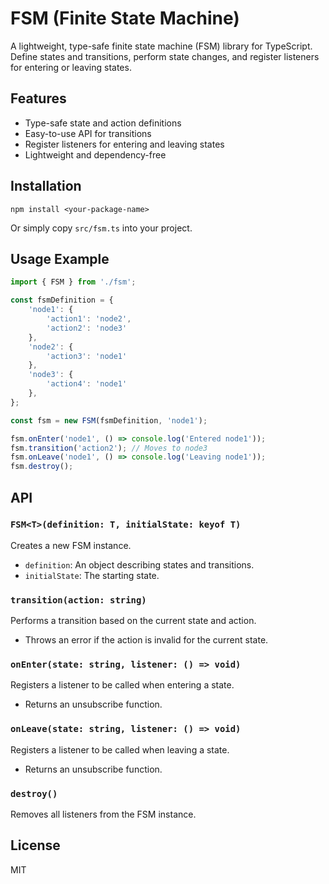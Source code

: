 # FSM (Finite State Machine)

A lightweight, type-safe finite state machine (FSM) library for TypeScript. Define states and transitions, perform state changes, and register listeners for entering or leaving states.

## Features
- Type-safe state and action definitions
- Easy-to-use API for transitions
- Register listeners for entering and leaving states
- Lightweight and dependency-free

## Installation

```
npm install <your-package-name>
```
Or simply copy `src/fsm.ts` into your project.

## Usage Example

```typescript
import { FSM } from './fsm';

const fsmDefinition = {
    'node1': {
        'action1': 'node2',
        'action2': 'node3'
    },
    'node2': {
        'action3': 'node1'
    },
    'node3': {
        'action4': 'node1'
    },
};

const fsm = new FSM(fsmDefinition, 'node1');

fsm.onEnter('node1', () => console.log('Entered node1'));
fsm.transition('action2'); // Moves to node3
fsm.onLeave('node1', () => console.log('Leaving node1'));
fsm.destroy();
```

## API

### `FSM<T>(definition: T, initialState: keyof T)`
Creates a new FSM instance.
- `definition`: An object describing states and transitions.
- `initialState`: The starting state.

### `transition(action: string)`
Performs a transition based on the current state and action.
- Throws an error if the action is invalid for the current state.

### `onEnter(state: string, listener: () => void)`
Registers a listener to be called when entering a state.
- Returns an unsubscribe function.

### `onLeave(state: string, listener: () => void)`
Registers a listener to be called when leaving a state.
- Returns an unsubscribe function.

### `destroy()`
Removes all listeners from the FSM instance.

## License

MIT

